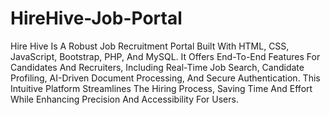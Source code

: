 # HireHive-Job-Portal
Hire Hive Is A Robust Job Recruitment Portal Built With HTML, CSS, JavaScript, Bootstrap, PHP, And MySQL. It Offers End-To-End Features For Candidates And Recruiters, Including Real-Time Job Search, Candidate Profiling, AI-Driven Document Processing, And Secure Authentication. This Intuitive Platform Streamlines The Hiring Process, Saving Time And Effort While Enhancing Precision And Accessibility For Users.
